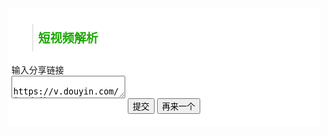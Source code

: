 <!DOCTYPE html>
<html>
<head>
    <meta charset="UTF-8">
    <title>短视频解析</title>
    <meta name="renderer" content="webkit">
    <meta name="referrer" content="never">
    <meta http-equiv="X-UA-Compatible" content="IE=edge,chrome=1">
    <meta name="viewport" content="width=device-width, initial-scale=1, maximum-scale=1">
    <link href="https://cdn.bootcdn.net/ajax/libs/layui/2.7.6/css/layui.min.css" rel="stylesheet">
    <script src="https://cdn.bootcdn.net/ajax/libs/layui/2.7.6/layui.min.js"></script>
</head>
<style>
body {max-width: 500px;margin: auto;}
.main {padding:6px 6px;margin:auto;background-color: white;}
.tt {color: #1aa700;font-size: 1.2rem;font-weight: 700;padding: 8px;}
.center {text-align: center;}
</style>
<body>
    <div class="main">
        <blockquote class="layui-elem-quote tt">短视频解析</blockquote>
        <div class="layui-row">
            <div class="layui-col-md12">
                <div class="layui-card-body" id="player" style="display: none;">
                    <div class="layui-form-item" style="margin: 0 10px 10px 10px;">
                        <video name="video" id="video" width="100%" controls autoplay loop></video>
                    </div>
                </div>
            </div>
            <div class="layui-col-md12">
                <div class="layui-card-body">
                    <form class="layui-form layui-form-pane" action="">
                        <div class="layui-form-item layui-form-text">
                            <label class="layui-form-label">输入分享链接</label>
                            <div class="layui-input-block">
                            <textarea name="link" id="link" placeholder="请输入内容" class="layui-textarea"> https://v.douyin.com/iLCdDjht/ </textarea>
                            </div>
                        </div>
                        <input type="text" name="downloadurl" style="display: none;">
                        <input type="text" name="filename" style="display: none;">
                        <div class="layui-form-item center">
                        <button class="layui-btn" lay-submit="" lay-filter="Submit">提交</button>
                        <button class="layui-btn" lay-submit="" lay-filter="Remove">再来一个</button>
                        <button class="layui-btn" lay-submit="" id="download" style="display: none;" lay-filter="Download">下载</button>
                        </div>
                    </form>
                </div>
                <div id="Result" style="display: none;">
                    <div class="layui-card-header">解析结果</div>
                    <div class="layui-card-body">
                        <div class="layui-field-box">
                            <div style="margin-top: 0px;">
                            <p><span class="layui-badge">uid</span> <span id="uid"></span></p>
                            <p><span class="layui-badge">author</span> <span id="author"></span></p>
                            <p><span class="layui-badge">create_time</span> <span id="create_time"></span></p>
                            <p><span class="layui-badge">desc</span> <span id="desc"></span></p>
                            <p><span class="layui-badge">video_id</span> <span id="video_id"></span></p>
                            </div>
                        </div>
                    </div>
                </div>
            </div>
        </div>
    </div>
</body>
<script>
    layui.use(['form'], function(){
        var form = layui.form
        ,$ = layui.jquery
        ,layer = layui.layer;
 
        form.on('submit(Submit)', function(data){
            var link = data.field.link;
            if (link.length === 0) {
                layer.alert('请输入您要解析的内容！', { title: '提示' })
                return false;
            }
 
            var i = link.lastIndexOf("https://");
            i = i === -1 ? link.lastIndexOf("http://") : i;
            var url = link.substr(i);
            var index = layer.load(0, {shade: false});
            $.ajax({
                type: 'GET',
                url: 'https://api.qoc.cc/api/video?url=' + url,
                success: function(s) {
                    if (s.code === 200) {
                        var filename = s.data.title
                        var videourl = s.data.url;
                        $('#author').html(s.data.author);
                        $('#uid').html(s.data.uid);
                        $('#create_time').html(s.data.time);
                        $('#desc').html(s.data.title);
                        $('#video_id').html(s.data.like);
                        $('#title').html(filename);
                        $('#download').show();
                        $('#Result').show();
                        $('#vice').show();
                        downloadBlobFile('get', videourl).onreadystatechange = res=>{
                            if (res.currentTarget.readyState == 4 && res.currentTarget.status == 200) {
                                const url = window.URL.createObjectURL(res.currentTarget.response);
                                $('#video').attr('src',url);
                                $('#player').show();
                                $("input[name=downloadurl]").val(url);
                            }
                        }
                        $("input[name=filename]").val(filename);
                        document.title = filename;
                    } else {
                        layer.msg(s.message);
                    }
                    layer.close(index);
                }
            });
            return false;
        });
 
        form.on('submit(Remove)', function(data){
            $("#Result").hide();
            $("#link").val('');
            $('#video').attr('src','');
            $('#download').hide();
            $('#player').hide();
            $('#vice').hide();
            return false;
        });
 
        form.on('submit(Download)', function(data){
            downloadBlobFile('get',data.field.downloadurl).onreadystatechange = res=>{
                if(res.currentTarget.readyState == 4 &&  res.currentTarget.status==200){
                    const url = window.URL.createObjectURL(res.currentTarget.response);
                    let a = document.createElement('a');
                    a.href=url;
                    a.download = data.field.filename;
                    a.click();
                }
            }
            return false;
        });
 
        function downloadBlobFile(_method,_url){
            const request = new XMLHttpRequest();
            request.open(_method,_url);
            request.send();
            request.responseType = 'blob';
            return request;
        }
        function isClipboardAPIEnabled() {
            return !!(navigator.clipboard && navigator.clipboard.readText);
        }
        function addClipboardEventListener() {
            var pasteButton = document.getElementById('paste-button');
            pasteButton.addEventListener('click', async function() {
                try {
                    var text = await navigator.clipboard.readText();
                    $('#link').val(text);
                } catch (err) {
                    console.error('An error occurred while reading clipboard contents:', err);
                }
            });
        }
        if (!isClipboardAPIEnabled()) {
            document.getElementById('paste-button').style.display = 'block';
            addClipboardEventListener();
        }
    });
</script>
</body>
</html>
